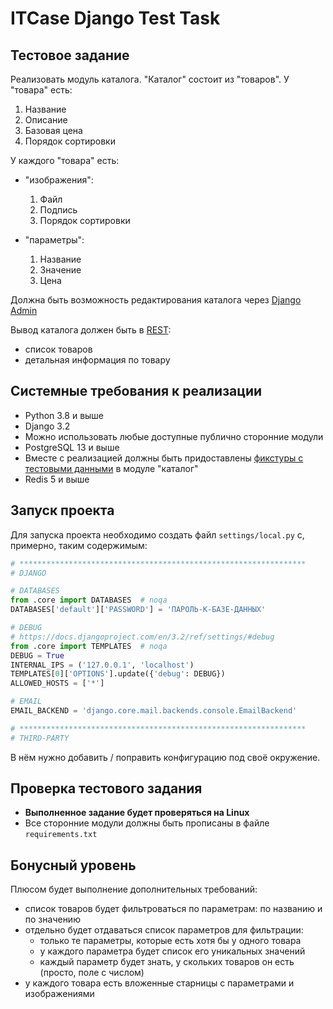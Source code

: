 # ITCase Django Test Task

## Тестовое задание

Реализовать модуль каталога.
"Каталог" состоит из "товаров". У "товара" есть:

1. Название
2. Описание
3. Базовая цена
4. Порядок сортировки

У каждого "товара" есть:

* "изображения":

    1. Файл
    2. Подпись
    3. Порядок сортировки

* "параметры":
    1. Название
    2. Значение
    3. Цена

Должна быть возможность редактирования каталога через [Django Admin](https://docs.djangoproject.com/en/3.2/ref/contrib/admin/)

Вывод каталога должен быть в [REST](https://www.django-rest-framework.org/):

* список товаров
* детальная информация по товару

## Системные требования к реализации

* Python 3.8 и выше
* Django 3.2
* Можно использовать любые доступные публично сторонние модули
* PostgreSQL 13 и выше
* Вместе с реализацией должны быть придоставлены [фикстуры с тестовыми данными](https://docs.djangoproject.com/en/3.2/howto/initial-data/) в модуле "каталог"
* Redis 5 и выше

## Запуск проекта

Для запуска проекта необходимо создать файл `settings/local.py` с, примерно, таким содержимым:

```python
# ****************************************************************
# DJANGO

# DATABASES
from .core import DATABASES  # noqa
DATABASES['default']['PASSWORD'] = 'ПАРОЛЬ-К-БАЗЕ-ДАННЫХ'

# DEBUG
# https://docs.djangoproject.com/en/3.2/ref/settings/#debug
from .core import TEMPLATES  # noqa
DEBUG = True
INTERNAL_IPS = ('127.0.0.1', 'localhost')
TEMPLATES[0]['OPTIONS'].update({'debug': DEBUG})
ALLOWED_HOSTS = ['*']

# EMAIL
EMAIL_BACKEND = 'django.core.mail.backends.console.EmailBackend'

# ****************************************************************
# THIRD-PARTY

```

В нём нужно добавить / поправить конфигурацию под своё окружение.

## Проверка тестового задания

* **Выполненное задание будет проверяться на Linux**
* Все сторонние модули должны быть прописаны в файле `requirements.txt`

## Бонусный уровень

Плюсом будет выполнение дополнительных требований:

* список товаров будет фильтроваться по параметрам: по названию и по значению
* отдельно будет отдаваться список параметров для фильтрации:
    - только те параметры, которые есть хотя бы у одного товара
    - у каждого параметра будет список его уникальных значений
    - каждый параметр будет знать, у скольких товаров он есть (просто, поле с числом)
* у каждого товара есть вложенные старницы с параметрами и изображениями
